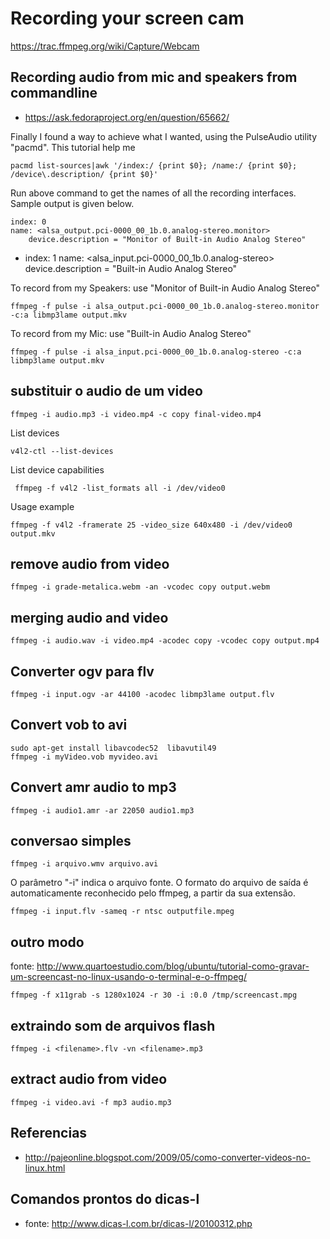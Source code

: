 # Recording your screen cam
https://trac.ffmpeg.org/wiki/Capture/Webcam

## Recording audio from mic and speakers from commandline
+ https://ask.fedoraproject.org/en/question/65662/

Finally I found a way to achieve what I wanted, using the PulseAudio utility "pacmd".
This tutorial help me

    pacmd list-sources|awk '/index:/ {print $0}; /name:/ {print $0}; /device\.description/ {print $0}'

Run above command to get the names of all the recording interfaces. Sample output is given below.

    index: 0
    name: <alsa_output.pci-0000_00_1b.0.analog-stereo.monitor>
        device.description = "Monitor of Built-in Audio Analog Stereo"
  * index: 1
    name: <alsa_input.pci-0000_00_1b.0.analog-stereo>
        device.description = "Built-in Audio Analog Stereo"

To record from my Speakers: use "Monitor of Built-in Audio Analog Stereo"

    ffmpeg -f pulse -i alsa_output.pci-0000_00_1b.0.analog-stereo.monitor -c:a libmp3lame output.mkv

To record from my Mic: use "Built-in Audio Analog Stereo"

    ffmpeg -f pulse -i alsa_input.pci-0000_00_1b.0.analog-stereo -c:a libmp3lame output.mkv

## substituir o audio de um video

    ffmpeg -i audio.mp3 -i video.mp4 -c copy final-video.mp4

List devices

    v4l2-ctl --list-devices

List device capabilities

     ffmpeg -f v4l2 -list_formats all -i /dev/video0

Usage example

    ffmpeg -f v4l2 -framerate 25 -video_size 640x480 -i /dev/video0 output.mkv

## remove audio from video

	ffmpeg -i grade-metalica.webm -an -vcodec copy output.webm

## merging audio and video

    ffmpeg -i audio.wav -i video.mp4 -acodec copy -vcodec copy output.mp4

## Converter ogv para flv

    ffmpeg -i input.ogv -ar 44100 -acodec libmp3lame output.flv

## Convert vob to avi

    sudo apt-get install libavcodec52  libavutil49
    ffmpeg -i myVideo.vob myvideo.avi

## Convert amr audio to mp3

    ffmpeg -i audio1.amr -ar 22050 audio1.mp3

## conversao simples

    ffmpeg -i arquivo.wmv arquivo.avi

O parâmetro "-i" indica o arquivo fonte. O formato do arquivo de saída é automaticamente reconhecido pelo ffmpeg, a partir da sua extensão.

    ffmpeg -i input.flv -sameq -r ntsc outputfile.mpeg

## outro modo
fonte: http://www.quartoestudio.com/blog/ubuntu/tutorial-como-gravar-um-screencast-no-linux-usando-o-terminal-e-o-ffmpeg/

    ffmpeg -f x11grab -s 1280x1024 -r 30 -i :0.0 /tmp/screencast.mpg

## extraindo som de arquivos flash

    ffmpeg -i <filename>.flv -vn <filename>.mp3

## extract audio from video

    ffmpeg -i video.avi -f mp3 audio.mp3

## Referencias
* http://pajeonline.blogspot.com/2009/05/como-converter-videos-no-linux.html

## Comandos prontos do dicas-l
* fonte: http://www.dicas-l.com.br/dicas-l/20100312.php
